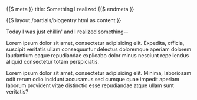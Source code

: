 {{$ meta }}
title: Something I realized
{{$ endmeta }}

{{$ layout /partials/blogentry.html as content }}

Today I was just chillin' and I realized something--

Lorem ipsum dolor sit amet, consectetur adipisicing elit. Expedita, officia, suscipit veritatis ullam consequuntur delectus doloremque aperiam dolorem laudantium eaque repudiandae explicabo dolor minus nesciunt repellendus aliquid consectetur totam perspiciatis.



<!--///-->

Lorem ipsum dolor sit amet, consectetur adipisicing elit. Minima, laboriosam odit rerum odio incidunt accusamus sed cumque quae impedit aperiam laborum provident vitae distinctio esse repudiandae atque ullam sunt veritatis?

